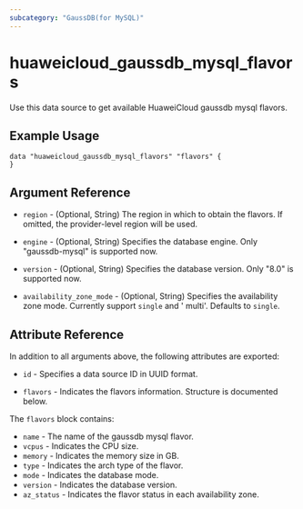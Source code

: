 ```yaml
---
subcategory: "GaussDB(for MySQL)"
---
```


# huaweicloud_gaussdb_mysql_flavors

Use this data source to get available HuaweiCloud gaussdb mysql flavors.

## Example Usage

```hcl
data "huaweicloud_gaussdb_mysql_flavors" "flavors" {
}
```

## Argument Reference

* `region` - (Optional, String) The region in which to obtain the flavors. If omitted, the provider-level region will be
  used.

* `engine` - (Optional, String) Specifies the database engine. Only "gaussdb-mysql" is supported now.

* `version` - (Optional, String) Specifies the database version. Only "8.0" is supported now.

* `availability_zone_mode` - (Optional, String) Specifies the availability zone mode. Currently support `single` and '
  multi'. Defaults to `single`.

## Attribute Reference

In addition to all arguments above, the following attributes are exported:

* `id` - Specifies a data source ID in UUID format.

* `flavors` - Indicates the flavors information. Structure is documented below.

The `flavors` block contains:

* `name` - The name of the gaussdb mysql flavor.
* `vcpus` - Indicates the CPU size.
* `memory` - Indicates the memory size in GB.
* `type` - Indicates the arch type of the flavor.
* `mode` - Indicates the database mode.
* `version` - Indicates the database version.
* `az_status` - Indicates the flavor status in each availability zone.
